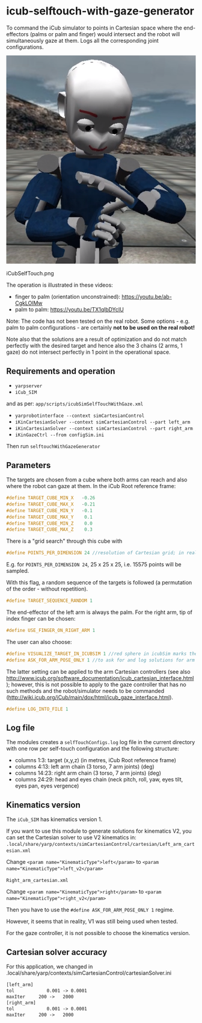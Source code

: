 # icub-selftouch-with-gaze-generator
To command the iCub simulator to points in Cartesian space where the end-effectors (palms or palm and finger) would intersect and the robot will simultaneously gaze at them. Logs all the corresponding joint configurations.

![alt text](https://github.com/matejhof/icub-selftouch-with-gaze-generator/blob/master/iCubSelfTouch.png "iCub self-touch")

iCubSelfTouch.png

The operation is illustrated in these videos:
- finger to palm (orientation unconstrained): https://youtu.be/ab-CgkLOlMw
- palm to palm: https://youtu.be/TX1qlbDYcIU

Note: The code has not been tested on the real robot. Some options - e.g. palm to palm configurations - are certainly **not to be used on the real robot!**

Note also that the solutions are a result of optimization and do not match perfectly with the desired target and hence also the 3 chains (2 arms, 1 gaze) do not intersect perfectly in 1 point in the operational space. 

## Requirements and operation
- `yarpserver`
- `iCub_SIM`

and as per: `app/scripts/icubSimSelfTouchWithGaze.xml`
- `yarprobotinterface --context simCartesianControl`
- `iKinCartesianSolver --context simCartesianControl --part left_arm`
- `iKinCartesianSolver --context simCartesianControl --part right_arm`
- `iKinGazeCtrl --from configSim.ini`

Then run `selftouchWithGazeGenerator`

## Parameters

The targets are chosen from a cube where both arms can reach and also where the robot can gaze at them.
In the iCub Root reference frame:
```c
#define TARGET_CUBE_MIN_X   -0.26
#define TARGET_CUBE_MAX_X   -0.21
#define TARGET_CUBE_MIN_Y   -0.1
#define TARGET_CUBE_MAX_Y    0.1
#define TARGET_CUBE_MIN_Z    0.0
#define TARGET_CUBE_MAX_Z    0.3 
```
There is a "grid search" through this cube with
```c
#define POINTS_PER_DIMENSION 24 //resolution of Cartesian grid; in reality, it will be this +1 in every dimension
```
E.g. for `POINTS_PER_DIMENSION 24`, 25 x 25 x 25, i.e. 15575 points will be sampled.

With this flag, a random sequence of the targets is followed (a permutation of the order - without repetition).
```c 
#define TARGET_SEQUENCE_RANDOM 1
```

The end-effector of the left arm is always the palm. For the right arm, tip of index finger can be chosen:
```c
#define USE_FINGER_ON_RIGHT_ARM 1
```
The user can also choose:
```c
#define VISUALIZE_TARGET_IN_ICUBSIM 1 //red sphere in icubSim marks the target
#define ASK_FOR_ARM_POSE_ONLY 1 //to ask for and log solutions for arm poses without commanding the simulator
```

The latter setting can be applied to the arm Cartesian controllers (see also http://www.icub.org/software_documentation/icub_cartesian_interface.html); however, this is not possible to apply to the gaze controller that has no such methods and the robot/simulator needs to be commanded (http://wiki.icub.org/iCub/main/dox/html/icub_gaze_interface.html).

```c
#define LOG_INTO_FILE 1
```

## Log file
The modules creates a `selfTouchConfigs.log` log file in the current directory with one row per self-touch configuration and the following structure:
- columns 1:3: target (x,y,z) (in metres, iCub Root reference frame)
- columns 4:13: left arm chain (3 torso, 7 arm joints) (deg) 
- columns 14:23: right arm chain (3 torso, 7 arm joints) (deg) 
- columns 24:29: head and eyes chain (neck pitch, roll, yaw, eyes tilt, eyes pan, eyes vergence)

## Kinematics version 
The `iCub_SIM` has kinematics version 1. 


If you want to use this module to generate solutions for kinematics V2, you can set the Cartesian solver to use V2 kinematics in:
`.local/share/yarp/contexts/simCartesianControl/cartesian/Left_arm_cartesian.xml` 

Change `<param name="KinematicType">left</param>` to `<param name="KinematicType">left_v2</param>` 

`Right_arm_cartesian.xml` 

Change `<param name="KinematicType">right</param>` to `<param name="KinematicType">right_v2</param>`

Then you have to use the `#define ASK_FOR_ARM_POSE_ONLY 1` regime.

However, it seems that in reality, V1 was still being used when tested.

For the gaze controller, it is not possible to choose the kinematics version.

## Cartesian solver accuracy
For this application, we changed in .local/share/yarp/contexts/simCartesianControl/cartesianSolver.ini
```
[left_arm]
tol            0.001 -> 0.0001
maxIter     200 ->   2000
[right_arm]
tol            0.001 -> 0.0001
maxIter     200 ->   2000
```


